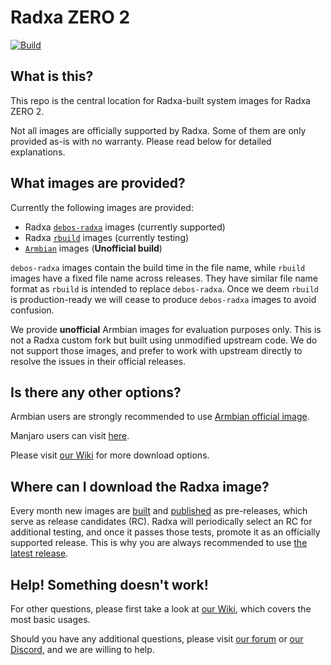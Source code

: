 # Radxa ZERO 2
[![Build](https://github.com/radxa-build/radxa-zero2/workflows/Build/badge.svg)](https://github.com/radxa-build/radxa-zero2/actions/workflows/build.yml)

## What is this?

This repo is the central location for Radxa-built system images for Radxa ZERO 2.

Not all images are officially supported by Radxa. Some of them are only provided as-is with no warranty. Please read below for detailed explanations.

## What images are provided?

Currently the following images are provided:
* Radxa [`debos-radxa`](https://github.com/radxa/debos-radxa) images (currently supported)
* Radxa [`rbuild`](https://github.com/radxa-repo/rbuild) images (currently testing)
* [`Armbian`](https://github.com/armbian/build) images (**Unofficial build**)

`debos-radxa` images contain the build time in the file name, while `rbuild` images have a fixed file name across releases. They have similar file name format as `rbuild` is intended to replace `debos-radxa`. Once we deem `rbuild` is production-ready we will cease to produce `debos-radxa` images to avoid confusion.

We provide **unofficial** Armbian images for evaluation purposes only. This is not a Radxa custom fork but built using unmodified upstream code. We do not support those images, and prefer to work with upstream directly to resolve the issues in their official releases.

## Is there any other options?

Armbian users are strongly recommended to use [Armbian official image](https://www.armbian.com/radxa-zero2/).

Manjaro users can visit [here](https://github.com/manjaro-arm/radxa-zero2-images).

Please visit [our Wiki](https://wiki.radxa.com/Zero/downloads) for more download options.

## Where can I download the Radxa image?

Every month new images are [built](https://github.com/radxa-build/radxa-zero2/actions/workflows/build.yml) and [published](https://github.com/radxa-build/radxa-zero2/releases) as pre-releases, which serve as release candidates (RC). Radxa will periodically select an RC for additional testing, and once it passes those tests, promote it as an officially supported release. This is why you are always recommended to use [the latest release](https://github.com/radxa-build/radxa-zero2/releases/latest).

## Help! Something doesn't work!

For other questions, please first take a look at [our Wiki](https://wiki.radxa.com/Zero), which covers the most basic usages.

Should you have any additional questions, please visit [our forum](https://forum.radxa.com/) or [our Discord](https://rock.sh/go), and we are willing to help.
